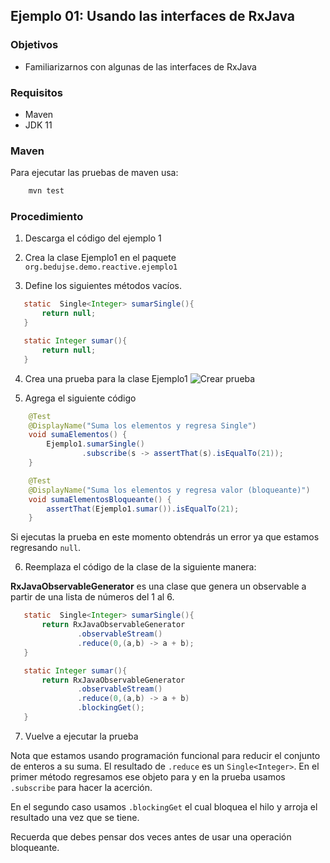 ## Ejemplo 01: Usando las interfaces de RxJava

### Objetivos
* Familiarizarnos con algunas de las interfaces de RxJava

### Requisitos
* Maven
* JDK 11

### Maven

Para ejecutar las pruebas de maven usa:
```bash
    mvn test
```

### Procedimiento

1. Descarga el código del ejemplo 1

2. Crea la clase Ejemplo1 en el paquete `org.bedujse.demo.reactive.ejemplo1`

3. Define los siguientes métodos vacíos.
```java
   static  Single<Integer> sumarSingle(){
       return null;
   }

   static Integer sumar(){
       return null;
   }
```

4. Crea una prueba para la clase Ejemplo1
  ![Crear prueba](img/figura01.png)
  
5. Agrega el siguiente código
```java
    @Test
    @DisplayName("Suma los elementos y regresa Single")
    void sumaElementos() {
        Ejemplo1.sumarSingle()
                .subscribe(s -> assertThat(s).isEqualTo(21));
    }

    @Test
    @DisplayName("Suma los elementos y regresa valor (bloqueante)")
    void sumaElementosBloqueante() {
        assertThat(Ejemplo1.sumar()).isEqualTo(21);
    }
```

Si ejecutas la prueba en este momento obtendrás un error ya que estamos regresando `null`.


6. Reemplaza el código de la clase de la siguiente manera:

**RxJavaObservableGenerator** es una clase que genera un observable a partir de una lista de números del 1 al 6.

```java
   static  Single<Integer> sumarSingle(){
       return RxJavaObservableGenerator
               .observableStream()
               .reduce(0,(a,b) -> a + b);
   }

   static Integer sumar(){
       return RxJavaObservableGenerator
               .observableStream()
               .reduce(0,(a,b) -> a + b)
               .blockingGet();
   }
```
7. Vuelve a ejecutar la prueba

Nota que estamos usando programación funcional para reducir el conjunto de enteros a su suma. El resultado de `.reduce` es un `Single<Integer>`. En el primer método regresamos ese objeto para y en la prueba usamos `.subscribe` para hacer la acerción.

En el segundo caso usamos `.blockingGet` el cual bloquea el hilo y arroja el resultado una vez que se tiene.

Recuerda que debes pensar dos veces antes de usar una operación bloqueante.


